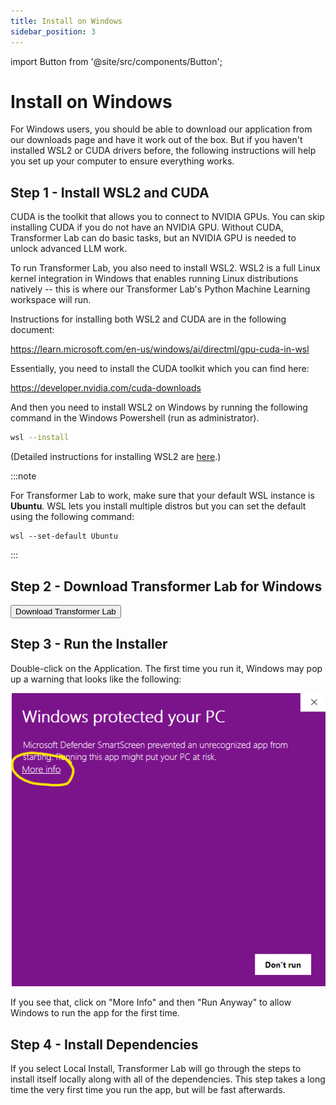 ```yaml
---
title: Install on Windows
sidebar_position: 3
---
```


import Button from '@site/src/components/Button';

# Install on Windows

For Windows users, you should be able to download our application from our downloads page and have it work out of the box. But if you haven't installed WSL2 or CUDA drivers before, the following instructions will help you set up your computer to ensure everything works.

## Step 1 - Install WSL2 and CUDA

CUDA is the toolkit that allows you to connect to NVIDIA GPUs. You can skip installing CUDA if you do not have an NVIDIA GPU. Without CUDA, Transformer Lab can do basic tasks, but an NVIDIA GPU is needed to unlock advanced LLM work.

To run Transformer Lab, you also need to install WSL2. WSL2 is a full Linux kernel integration in Windows that enables running Linux distributions natively -- this is where our Transformer Lab's Python Machine Learning workspace will run.

Instructions for installing both WSL2 and CUDA are in the following document:

https://learn.microsoft.com/en-us/windows/ai/directml/gpu-cuda-in-wsl

Essentially, you need to install the CUDA toolkit which you can find here:

https://developer.nvidia.com/cuda-downloads

And then you need to install WSL2 on Windows by running the following command in the Windows Powershell (run as administrator).

```bash
wsl --install
```

(Detailed instructions for installing WSL2 are [here](https://learn.microsoft.com/en-us/windows/wsl/install).)

:::note

For Transformer Lab to work, make sure that your default WSL instance is **Ubuntu**. WSL lets you install multiple distros but you can set the default using the following command:

```
wsl --set-default Ubuntu
```

:::

## Step 2 - Download Transformer Lab for Windows

<a href="https://transformerlab.ai/docs/download">
    <Button>Download Transformer Lab</Button>
</a>

## Step 3 - Run the Installer

Double-click on the Application. The first time you run it, Windows may pop up a warning that looks like the following:

![Warning](./img/windows-defender.png)

If you see that, click on "More Info" and then "Run Anyway" to allow Windows to run the app for the first time.

## Step 4 - Install Dependencies

If you select Local Install, Transformer Lab will go through the steps to install itself locally along with all of the dependencies. This step takes a long time the very first time you run the app, but will be fast afterwards.
